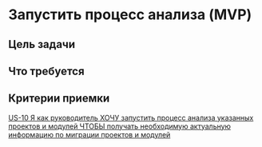 # Запустить процесс анализа (MVP)

## Цель задачи



## Что требуется



## Критерии приемки

[US-10 Я как руководитель ХОЧУ запустить процесс анализа указанных проектов и модулей ЧТОБЫ получать необходимую актуальную информацию по миграции проектов и модулей](../ac/AC.md#us10)
